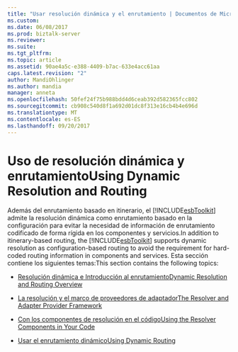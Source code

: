 ```yaml
---
title: "Usar resolución dinámica y el enrutamiento | Documentos de Microsoft"
ms.custom: 
ms.date: 06/08/2017
ms.prod: biztalk-server
ms.reviewer: 
ms.suite: 
ms.tgt_pltfrm: 
ms.topic: article
ms.assetid: 90ae4a5c-e388-4409-b7ac-633e4acc61aa
caps.latest.revision: "2"
author: MandiOhlinger
ms.author: mandia
manager: anneta
ms.openlocfilehash: 50fef24f75b988bdd4d6ceab392d582365fcc802
ms.sourcegitcommit: cb908c540d8f1a692d01dc8f313e16cb4b4e696d
ms.translationtype: MT
ms.contentlocale: es-ES
ms.lasthandoff: 09/20/2017
---
```

# <a name="using-dynamic-resolution-and-routing"></a><span data-ttu-id="03a32-102">Uso de resolución dinámica y enrutamiento</span><span class="sxs-lookup"><span data-stu-id="03a32-102">Using Dynamic Resolution and Routing</span></span>
<span data-ttu-id="03a32-103">Además del enrutamiento basado en itinerario, el [!INCLUDE[esbToolkit](../includes/esbtoolkit-md.md)] admite la resolución dinámica como enrutamiento basado en la configuración para evitar la necesidad de información de enrutamiento codificado de forma rígida en los componentes y servicios.</span><span class="sxs-lookup"><span data-stu-id="03a32-103">In addition to itinerary-based routing, the [!INCLUDE[esbToolkit](../includes/esbtoolkit-md.md)] supports dynamic resolution as configuration-based routing to avoid the requirement for hard-coded routing information in components and services.</span></span> <span data-ttu-id="03a32-104">Esta sección contiene los siguientes temas:</span><span class="sxs-lookup"><span data-stu-id="03a32-104">This section contains the following topics:</span></span>  
  
-   [<span data-ttu-id="03a32-105">Resolución dinámica e Introducción al enrutamiento</span><span class="sxs-lookup"><span data-stu-id="03a32-105">Dynamic Resolution and Routing Overview</span></span>](../esb-toolkit/dynamic-resolution-and-routing-overview.md)  
  
-   [<span data-ttu-id="03a32-106">La resolución y el marco de proveedores de adaptador</span><span class="sxs-lookup"><span data-stu-id="03a32-106">The Resolver and Adapter Provider Framework</span></span>](../esb-toolkit/the-resolver-and-adapter-provider-framework.md)  
  
-   [<span data-ttu-id="03a32-107">Con los componentes de resolución en el código</span><span class="sxs-lookup"><span data-stu-id="03a32-107">Using the Resolver Components in Your Code</span></span>](../esb-toolkit/using-the-resolver-components-in-your-code.md)  
  
-   [<span data-ttu-id="03a32-108">Usar el enrutamiento dinámico</span><span class="sxs-lookup"><span data-stu-id="03a32-108">Using Dynamic Routing</span></span>](../esb-toolkit/using-dynamic-routing.md)